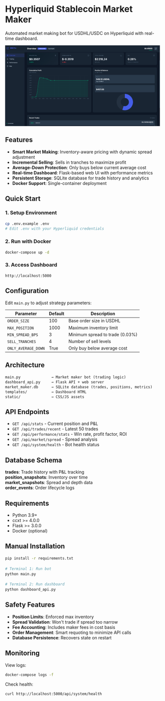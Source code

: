 # Hyperliquid Stablecoin Market Maker

Automated market making bot for USDHL/USDC on Hyperliquid with real-time dashboard.

![Dashboard](image.png)

## Features

- **Smart Market Making**: Inventory-aware pricing with dynamic spread adjustment
- **Incremental Selling**: Sells in tranches to maximize profit
- **Average-Down Protection**: Only buys below current average cost
- **Real-time Dashboard**: Flask-based web UI with performance metrics
- **Persistent Storage**: SQLite database for trade history and analytics
- **Docker Support**: Single-container deployment

## Quick Start

### 1. Setup Environment

```bash
cp .env.example .env
# Edit .env with your Hyperliquid credentials
```

### 2. Run with Docker

```bash
docker-compose up -d
```

### 3. Access Dashboard

```
http://localhost:5000
```

## Configuration

Edit `main.py` to adjust strategy parameters:

| Parameter | Default | Description |
|-----------|---------|-------------|
| `ORDER_SIZE` | 100 | Base order size in USDHL |
| `MAX_POSITION` | 1000 | Maximum inventory limit |
| `MIN_SPREAD_BPS` | 3 | Minimum spread to trade (0.03%) |
| `SELL_TRANCHES` | 4 | Number of sell levels |
| `ONLY_AVERAGE_DOWN` | True | Only buy below average cost |

## Architecture

```
main.py              → Market maker bot (trading logic)
dashboard_api.py     → Flask API + web server
market_maker.db      → SQLite database (trades, positions, metrics)
templates/           → Dashboard HTML
static/              → CSS/JS assets
```

## API Endpoints

- `GET /api/stats` - Current position and P&L
- `GET /api/trades/recent` - Latest 50 trades
- `GET /api/performance/stats` - Win rate, profit factor, ROI
- `GET /api/market/spread` - Spread analysis
- `GET /api/system/health` - Bot health status

## Database Schema

**trades**: Trade history with P&L tracking  
**position_snapshots**: Inventory over time  
**market_snapshots**: Spread and depth data  
**order_events**: Order lifecycle logs  

## Requirements

- Python 3.9+
- ccxt >= 4.0.0
- Flask >= 3.0.0
- Docker (optional)

## Manual Installation

```bash
pip install -r requirements.txt

# Terminal 1: Run bot
python main.py

# Terminal 2: Run dashboard
python dashboard_api.py
```

## Safety Features

- **Position Limits**: Enforced max inventory
- **Spread Validation**: Won't trade if spread too narrow
- **Fee Accounting**: Includes maker fees in cost basis
- **Order Management**: Smart requoting to minimize API calls
- **Database Persistence**: Recovers state on restart

## Monitoring

View logs:
```bash
docker-compose logs -f
```

Check health:
```bash
curl http://localhost:5000/api/system/health
```